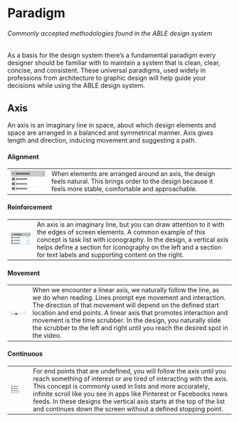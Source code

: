 


# Paradigm
###### Commonly accepted methodologies found in the ABLE design system
As a basis for the design system there’s a fundamental paradigm every designer should be familiar with to maintain a system that is clean, clear, concise, and consistent. These universal paradigms, used widely in professions from architecture to graphic design will help guide your decisions while using the ABLE design system.

## Axis
An axis is an imaginary line in space, about which design elements and space are arranged in a balanced and symmetrical manner. Axis gives length and direction, inducing movement and suggesting a path.

#### Alignment
<table border="0"><tr><td><img src="assets/images/alignment.png" width="250"></td><td valign="top">
When elements are arranged around an axis, the design feels natural. This brings order to the design because it feels more stable, comfortable and approachable.
</td></tr></table>


#### Reinforcement
<table border="0"><tr><td><img src="assets/images/reinforcement.png" width="250"></td><td valign="top">
An axis is an imaginary line, but you can draw attention to it with the edges of screen elements.  A common example of this concept is task list with iconography.  In the design, a vertical axis helps define a section for iconography on the left and a section for text labels and supporting content on the right.
</td></tr></table>


#### Movement
<table border="0"><tr><td><img src="assets/images/movement.png" width="250"></td><td valign="top">
When we encounter a linear axis, we naturally follow the line, as we do when reading.  Lines prompt eye movement and interaction.  The direction of that movement will depend on the defined start location and end points. A linear axis that promotes interaction and movement is the time scrubber. In the design, you naturally slide the scrubber to the left and right until you reach the desired spot in the video. 
</td></tr></table>


#### Continuous
<table border="0"><tr><td><img src="assets/images/continuous.png" width="250">
</td><td valign="top">
For end points that are undefined, you will follow the axis until you reach something of interest or are tired of interacting with the axis.  This concept is commonly used in lists and more accurately, infinite scroll like you see in apps like Pinterest or Facebooks news feeds. In these designs the vertical axis starts at the top of the list and continues down the screen without a defined stopping point.
</td></tr></table>

